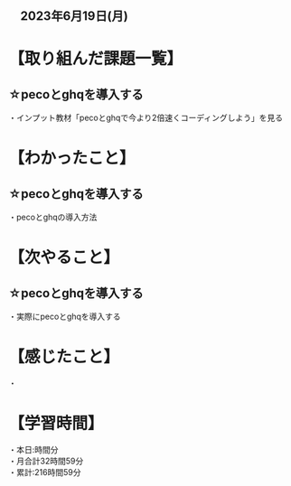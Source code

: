 ## 　2023年6月19日(月)
# 【取り組んだ課題一覧】
## ☆pecoとghqを導入する
・インプット教材「pecoとghqで今より2倍速くコーディングしよう」を見る
# 【わかったこと】
## ☆pecoとghqを導入する
・pecoとghqの導入方法
# 【次やること】
## ☆pecoとghqを導入する
・実際にpecoとghqを導入する
# 【感じたこと】
・
# 【学習時間】
・本日:時間分<br>
・月合計32時間59分<br>
・累計:216時間59分
